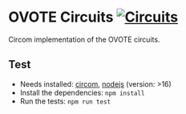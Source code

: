 # OVOTE Circuits [![Circuits](https://github.com/aragon/ovote/workflows/Circuits/badge.svg)](https://github.com/aragon/ovote/actions/workflows/circuits.yml?query=workflow%3ACircuits)

Circom implementation of the OVOTE circuits.

## Test
- Needs installed: [circom](https://github.com/iden3/circom), [nodejs](https://nodejs.org) (version: >16)
- Install the dependencies: `npm install`
- Run the tests: `npm run test`
